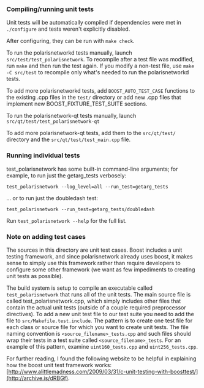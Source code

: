 ### Compiling/running unit tests

Unit tests will be automatically compiled if dependencies were met in `./configure`
and tests weren't explicitly disabled.

After configuring, they can be run with `make check`.

To run the polarisnetworkd tests manually, launch `src/test/test_polarisnetwork`. To recompile
after a test file was modified, run `make` and then run the test again. If you
modify a non-test file, use `make -C src/test` to recompile only what's needed
to run the polarisnetworkd tests.

To add more polarisnetworkd tests, add `BOOST_AUTO_TEST_CASE` functions to the existing
.cpp files in the `test/` directory or add new .cpp files that
implement new BOOST_FIXTURE_TEST_SUITE sections.

To run the polarisnetwork-qt tests manually, launch `src/qt/test/test_polarisnetwork-qt`

To add more polarisnetwork-qt tests, add them to the `src/qt/test/` directory and
the `src/qt/test/test_main.cpp` file.

### Running individual tests

test_polarisnetwork has some built-in command-line arguments; for
example, to run just the getarg_tests verbosely:

    test_polarisnetwork --log_level=all --run_test=getarg_tests

... or to run just the doubledash test:

    test_polarisnetwork --run_test=getarg_tests/doubledash

Run `test_polarisnetwork --help` for the full list.

### Note on adding test cases

The sources in this directory are unit test cases.  Boost includes a
unit testing framework, and since polarisnetwork already uses boost, it makes
sense to simply use this framework rather than require developers to
configure some other framework (we want as few impediments to creating
unit tests as possible).

The build system is setup to compile an executable called `test_polarisnetwork`
that runs all of the unit tests.  The main source file is called
test_polarisnetwork.cpp, which simply includes other files that contain the
actual unit tests (outside of a couple required preprocessor
directives). To add a new unit test file to our test suite you need
to add the file to `src/Makefile.test.include`. The pattern is to
create one test file for each class or source file for which you want
to create unit tests.  The file naming convention is
`<source_filename>_tests.cpp` and such files should wrap their tests
in a test suite called `<source_filename>_tests`.  For an example of
this pattern, examine `uint160_tests.cpp` and `uint256_tests.cpp`.

For further reading, I found the following website to be helpful in
explaining how the boost unit test framework works:
[http://www.alittlemadness.com/2009/03/31/c-unit-testing-with-boosttest/](http://archive.is/dRBGf).

